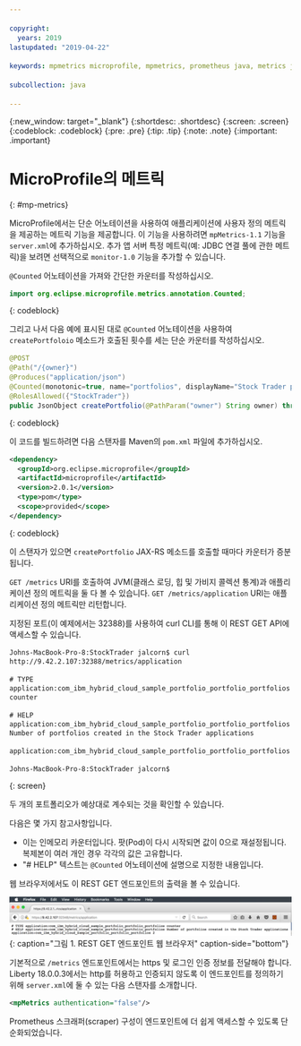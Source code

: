 ```yaml
---

copyright:
  years: 2019
lastupdated: "2019-04-22"

keywords: mpmetrics microprofile, mpmetrics, prometheus java, metrics java, microprofile metrics

subcollection: java

---
```


{:new_window: target="_blank"}
{:shortdesc: .shortdesc}
{:screen: .screen}
{:codeblock: .codeblock}
{:pre: .pre}
{:tip: .tip}
{:note: .note}
{:important: .important}

# MicroProfile의 메트릭
{: #mp-metrics}

MicroProfile에서는 단순 어노테이션을 사용하여 애플리케이션에 사용자 정의 메트릭을 제공하는 메트릭 기능을 제공합니다. 이 기능을 사용하려면 `mpMetrics-1.1` 기능을 `server.xml`에 추가하십시오. 추가 앱 서버 특정 메트릭(예: JDBC 연결 풀에 관한 메트릭)을 보려면 선택적으로 `monitor-1.0` 기능을 추가할 수 있습니다.

`@Counted` 어노테이션을 가져와 간단한 카운터를 작성하십시오.

```java
import org.eclipse.microprofile.metrics.annotation.Counted;
```
{: codeblock}

그리고 나서 다음 예에 표시된 대로 `@Counted` 어노테이션을 사용하여 `createPortfoloio` 메소드가 호출된 횟수를 세는 단순 카운터를 작성하십시오. 

```java
@POST
@Path("/{owner}")
@Produces("application/json")
@Counted(monotonic=true, name="portfolios", displayName="Stock Trader portfolios", description="Number of portfolios created in the Stock Trader applications")
@RolesAllowed({"StockTrader"})
public JsonObject createPortfolio(@PathParam("owner") String owner) throws SQLException {
```
{: codeblock}

이 코드를 빌드하려면 다음 스탠자를 Maven의 `pom.xml` 파일에 추가하십시오.

```xml
<dependency>
  <groupId>org.eclipse.microprofile</groupId>
  <artifactId>microprofile</artifactId>
  <version>2.0.1</version>
  <type>pom</type>
  <scope>provided</scope>
</dependency>
```
{: codeblock}

이 스탠자가 있으면 `createPortfolio` JAX-RS 메소드를 호출할 때마다 카운터가 증분됩니다.  

`GET /metrics` URI를 호출하여 JVM(클래스 로딩, 힙 및 가비지 콜렉션 통계)과 애플리케이션 정의 메트릭을 둘 다 볼 수 있습니다. `GET /metrics/application` URI는 애플리케이션 정의 메트릭만 리턴합니다. 

지정된 포트(이 예제에서는 32388)를 사용하여 curl CLI를 통해 이 REST GET API에 액세스할 수 있습니다.

```
Johns-MacBook-Pro-8:StockTrader jalcorn$ curl http://9.42.2.107:32388/metrics/application

# TYPE application:com_ibm_hybrid_cloud_sample_portfolio_portfolio_portfolios counter

# HELP application:com_ibm_hybrid_cloud_sample_portfolio_portfolio_portfolios Number of portfolios created in the Stock Trader applications

application:com_ibm_hybrid_cloud_sample_portfolio_portfolio_portfolios

Johns-MacBook-Pro-8:StockTrader jalcorn$
```
{: screen}

두 개의 포트폴리오가 예상대로 계수되는 것을 확인할 수 있습니다. 

다음은 몇 가지 참고사항입니다.
- 이는 인메모리 카운터입니다. 팟(Pod)이 다시 시작되면 값이 0으로 재설정됩니다. 복제본이 여러 개인 경우 각각의 값은 고유합니다.
- "# HELP" 텍스트는 `@Counted` 어노테이션에 설명으로 지정한 내용입니다.

웹 브라우저에서도 이 REST GET 엔드포인트의 출력을 볼 수 있습니다.

![REST GET 엔드포인트 웹 브라우저](images/microprofile-metrics-image1.png "REST GET 엔드포인트 웹 브라우저"){: caption="그림 1. REST GET 엔드포인트 웹 브라우저" caption-side="bottom"}

기본적으로 `/metrics` 엔드포인트에서는 https 및 로그인 인증 정보를 전달해야 합니다. Liberty 18.0.0.3에서는 http를 허용하고 인증되지 않도록 이 엔드포인트를 정의하기 위해 `server.xml`에 둘 수 있는 다음 스탠자를 소개합니다.

```xml
<mpMetrics authentication="false"/>
```

Prometheus 스크래퍼(scraper) 구성이 엔드포인트에 더 쉽게 액세스할 수 있도록 단순화되었습니다.
